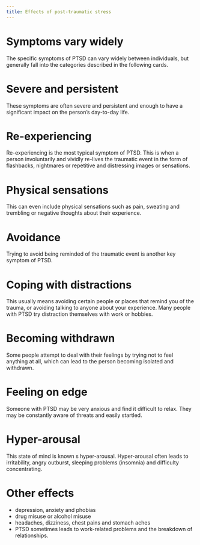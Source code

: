 ```yaml
---
title: Effects of post-traumatic stress
---
```

# Symptoms vary widely
The specific symptoms of PTSD can vary widely between individuals, but generally fall into the categories described in the following cards.
<br>
# Severe and persistent
These symptoms are often severe and persistent and enough to have a significant impact on the person’s day-to-day life.
<br>
# Re-experiencing
Re-experiencing is the most typical symptom of PTSD. This is when a person involuntarily and vividly re-lives the traumatic event in the form of flashbacks, nightmares or repetitive and distressing images or sensations.
<br>
# Physical sensations
This can even include physical sensations such as pain, sweating and trembling or negative thoughts about their experience.
<br>
# Avoidance
Trying to avoid being reminded of the traumatic event is another key symptom of PTSD.
<br>
# Coping with distractions
This usually means avoiding certain people or places that remind you of the trauma, or avoiding talking to anyone about your experience. Many people with PTSD try distraction themselves with work or hobbies.
<br>
# Becoming withdrawn
Some people attempt to deal with their feelings by trying not to feel anything at all, which can lead to the person becoming isolated and withdrawn.
<br>
# Feeling on edge
Someone with PTSD may be very anxious and find it difficult to relax. They may be constantly aware of threats and easily startled.
<br>
# Hyper-arousal
This state of mind is known s hyper-arousal. Hyper-arousal often leads to irritability, angry outburst, sleeping problems (insomnia) and difficulty concentrating.
<br>
# Other effects
- depression, anxiety and phobias
- drug misuse or alcohol misuse
- headaches, dizziness, chest pains and stomach aches
- PTSD sometimes leads to work-related problems and the breakdown of relationships.
